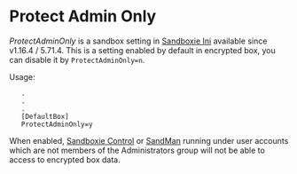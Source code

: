 # Protect Admin Only

_ProtectAdminOnly_ is a sandbox setting in [Sandboxie Ini](SandboxieIni.md) available since v1.16.4 / 5.71.4. This is a setting enabled by default in encrypted box, you can disable it by `ProtectAdminOnly=n`.

Usage:

```
   .
   .
   .
   [DefaultBox]
   ProtectAdminOnly=y
```

When enabled, [Sandboxie Control](SandboxieControl.md) or [SandMan](PlusMigrationGuide.md) running under user accounts which are not members of the Administrators group will not be able to access to encrypted box data.
